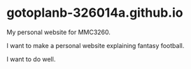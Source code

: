 gotoplanb-326014a.github.io
===========================

My personal website for MMC3260.

I want to make a personal website explaining fantasy football.

I want to do well.